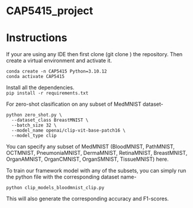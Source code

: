 # CAP5415_project
# Instructions
If your are using any IDE then first clone (git clone <url>) the repository. Then create a virtual environment and activate it. <br>

`conda create -n CAP5415 Python=3.10.12`<br>
`conda activate CAP5415`

Install all the dependencies.<br>
`pip install -r requirements.txt`

For zero-shot clasification on any subset of MedMNIST dataset-
```
python zero_shot.py \
  --dataset_class BreastMNIST \
  --batch_size 32 \
  --model_name openai/clip-vit-base-patch16 \
  --model_type clip
```
You can specify any subset of MedMNIST (BloodMNIST, PathMNIST, OCTMNIST, PneumoniaMNIST, DermaMNIST, RetinaMNIST, BreastMNIST, OrganAMNIST, OrganCMNIST, OrganSMNIST, TissueMNIST) here.

To train our framework model with any of the subsets, you can simply run the python file with the corresponding dataset name-
```
python clip_models_bloodmnist_clip.py
```
This will also generate the corresponding accuracy and F1-scores.

